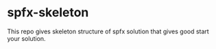 # spfx-skeleton
This repo gives skeleton structure of spfx solution that gives good start your solution.
